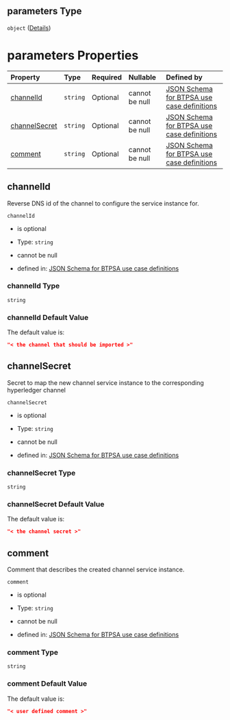 ## parameters Type

`object` ([Details](btpsa-usecase-properties-services-items-allof-1-then-allof-44-then-allof-1-then-properties-parameters.md))

# parameters Properties

| Property                        | Type     | Required | Nullable       | Defined by                                                                                                                                                                                                                                                                                                    |
| :------------------------------ | :------- | :------- | :------------- | :------------------------------------------------------------------------------------------------------------------------------------------------------------------------------------------------------------------------------------------------------------------------------------------------------------ |
| [channelId](#channelid)         | `string` | Optional | cannot be null | [JSON Schema for BTPSA use case definitions](btpsa-usecase-properties-services-items-allof-1-then-allof-44-then-allof-1-then-properties-parameters-properties-channelid.md "undefined#/properties/services/items/allOf/1/then/allOf/44/then/allOf/1/then/properties/parameters/properties/channelId")         |
| [channelSecret](#channelsecret) | `string` | Optional | cannot be null | [JSON Schema for BTPSA use case definitions](btpsa-usecase-properties-services-items-allof-1-then-allof-44-then-allof-1-then-properties-parameters-properties-channelsecret.md "undefined#/properties/services/items/allOf/1/then/allOf/44/then/allOf/1/then/properties/parameters/properties/channelSecret") |
| [comment](#comment)             | `string` | Optional | cannot be null | [JSON Schema for BTPSA use case definitions](btpsa-usecase-properties-services-items-allof-1-then-allof-44-then-allof-1-then-properties-parameters-properties-comment.md "undefined#/properties/services/items/allOf/1/then/allOf/44/then/allOf/1/then/properties/parameters/properties/comment")             |

## channelId

Reverse DNS id of the channel to configure the service instance for.

`channelId`

*   is optional

*   Type: `string`

*   cannot be null

*   defined in: [JSON Schema for BTPSA use case definitions](btpsa-usecase-properties-services-items-allof-1-then-allof-44-then-allof-1-then-properties-parameters-properties-channelid.md "undefined#/properties/services/items/allOf/1/then/allOf/44/then/allOf/1/then/properties/parameters/properties/channelId")

### channelId Type

`string`

### channelId Default Value

The default value is:

```json
"< the channel that should be imported >"
```

## channelSecret

Secret to map the new channel service instance to the corresponding hyperledger channel

`channelSecret`

*   is optional

*   Type: `string`

*   cannot be null

*   defined in: [JSON Schema for BTPSA use case definitions](btpsa-usecase-properties-services-items-allof-1-then-allof-44-then-allof-1-then-properties-parameters-properties-channelsecret.md "undefined#/properties/services/items/allOf/1/then/allOf/44/then/allOf/1/then/properties/parameters/properties/channelSecret")

### channelSecret Type

`string`

### channelSecret Default Value

The default value is:

```json
"< the channel secret >"
```

## comment

Comment that describes the created channel service instance.

`comment`

*   is optional

*   Type: `string`

*   cannot be null

*   defined in: [JSON Schema for BTPSA use case definitions](btpsa-usecase-properties-services-items-allof-1-then-allof-44-then-allof-1-then-properties-parameters-properties-comment.md "undefined#/properties/services/items/allOf/1/then/allOf/44/then/allOf/1/then/properties/parameters/properties/comment")

### comment Type

`string`

### comment Default Value

The default value is:

```json
"< user defined comment >"
```
